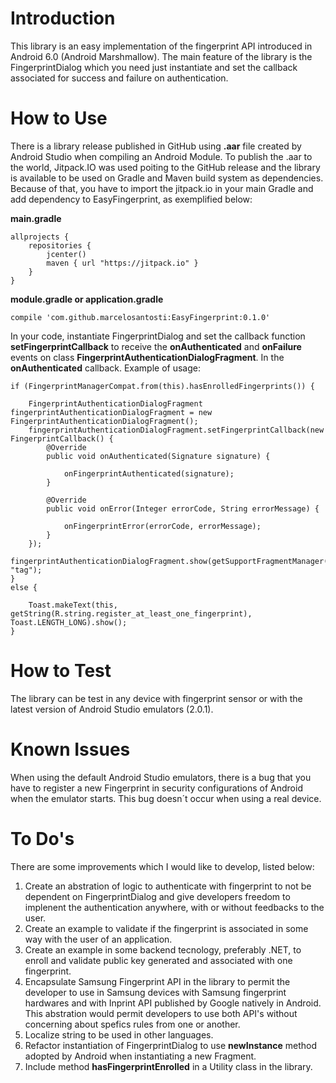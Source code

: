 # Introduction #

This library is an easy implementation of the fingerprint API introduced in Android 6.0 (Android Marshmallow). The main feature of the library is the FingerprintDialog which you need just instantiate and set the callback associated for success and failure on authentication.

# How to Use #

There is a library release published in GitHub using **.aar** file created by Android Studio when compiling an Android Module. To publish the .aar to the world, Jitpack.IO was used poiting to the GitHub release and the library is available to be used on Gradle and Maven build system as dependencies. Because of that, you have to import the jitpack.io in your main Gradle and add dependency to EasyFingerprint, as exemplified below:

**main.gradle**
```
allprojects {
    repositories {
        jcenter()
        maven { url "https://jitpack.io" }
    }
}
```

**module.gradle or application.gradle**
```
compile 'com.github.marcelosantosti:EasyFingerprint:0.1.0'
```

In your code, instantiate FingerprintDialog and set the callback function **setFingerprintCallback** to receive the **onAuthenticated** and **onFailure** events on class **FingerprintAuthenticationDialogFragment**. In the **onAuthenticated** callback. Example of usage:
```
if (FingerprintManagerCompat.from(this).hasEnrolledFingerprints()) {

    FingerprintAuthenticationDialogFragment fingerprintAuthenticationDialogFragment = new FingerprintAuthenticationDialogFragment();
    fingerprintAuthenticationDialogFragment.setFingerprintCallback(new FingerprintCallback() {
        @Override
        public void onAuthenticated(Signature signature) {

            onFingerprintAuthenticated(signature);
        }

        @Override
        public void onError(Integer errorCode, String errorMessage) {

            onFingerprintError(errorCode, errorMessage);
        }
    });
    fingerprintAuthenticationDialogFragment.show(getSupportFragmentManager(), "tag");
}
else {

    Toast.makeText(this, getString(R.string.register_at_least_one_fingerprint), Toast.LENGTH_LONG).show();
}
```

# How to Test #

The library can be test in any device with fingerprint sensor or with the latest version of Android Studio emulators (2.0.1).

# Known Issues #

When using the default Android Studio emulators, there is a bug that you have to register a new Fingerprint in security configurations of Android when the emulator starts. This bug doesn´t occur when using a real device.

# To Do's #

There are some improvements which I would like to develop, listed below:

1. Create an abstration of logic to authenticate with fingerprint to not be dependent on FingerprintDialog and give developers freedom to implenent the authentication anywhere, with or without feedbacks to the user.
2. Create an example to validate if the fingerprint is associated in some way with the user of an application.
3. Create an example in some backend tecnology, preferably .NET, to enroll and validate public key generated and associated with one fingerprint.
4. Encapsulate Samsung Fingerprint API in the library to permit the developer to use in Samsung devices with Samsung fingerprint hardwares and with Inprint API published by Google natively in Android. This abstration would permit developers to use both API's without concerning about spefics rules from one or another.
5. Localize string to be used in other languages.
6. Refactor instantiation of FingerprintDialog to use **newInstance** method adopted by Android when instantiating a new Fragment.
7. Include method **hasFingerprintEnrolled** in a Utility class in the library.